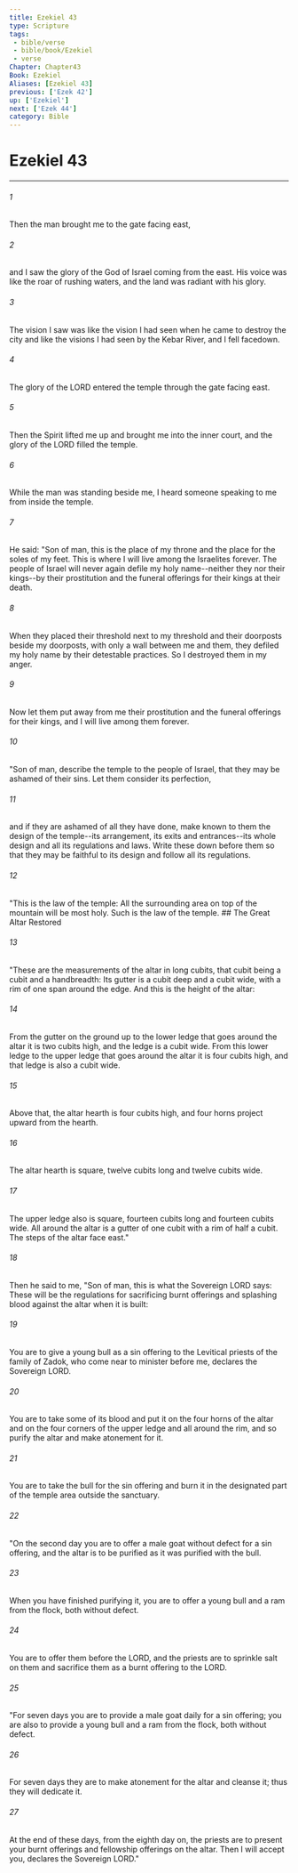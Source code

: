 ```yaml
---
title: Ezekiel 43
type: Scripture
tags:
 - bible/verse
 - bible/book/Ezekiel
 - verse
Chapter: Chapter43
Book: Ezekiel
Aliases: [Ezekiel 43]
previous: ['Ezek 42']
up: ['Ezekiel']
next: ['Ezek 44']
category: Bible
---
```

# Ezekiel 43

***


###### 1 
Then the man brought me to the gate facing east, 

###### 2 
and I saw the glory of the God of Israel coming from the east. His voice was like the roar of rushing waters, and the land was radiant with his glory. 

###### 3 
The vision I saw was like the vision I had seen when he came to destroy the city and like the visions I had seen by the Kebar River, and I fell facedown. 

###### 4 
The glory of the LORD entered the temple through the gate facing east. 

###### 5 
Then the Spirit lifted me up and brought me into the inner court, and the glory of the LORD filled the temple. 

###### 6 
While the man was standing beside me, I heard someone speaking to me from inside the temple. 

###### 7 
He said: "Son of man, this is the place of my throne and the place for the soles of my feet. This is where I will live among the Israelites forever. The people of Israel will never again defile my holy name--neither they nor their kings--by their prostitution and the funeral offerings for their kings at their death. 

###### 8 
When they placed their threshold next to my threshold and their doorposts beside my doorposts, with only a wall between me and them, they defiled my holy name by their detestable practices. So I destroyed them in my anger. 

###### 9 
Now let them put away from me their prostitution and the funeral offerings for their kings, and I will live among them forever. 

###### 10 
"Son of man, describe the temple to the people of Israel, that they may be ashamed of their sins. Let them consider its perfection, 

###### 11 
and if they are ashamed of all they have done, make known to them the design of the temple--its arrangement, its exits and entrances--its whole design and all its regulations and laws. Write these down before them so that they may be faithful to its design and follow all its regulations. 

###### 12 
"This is the law of the temple: All the surrounding area on top of the mountain will be most holy. Such is the law of the temple. ## The Great Altar Restored 

###### 13 
"These are the measurements of the altar in long cubits, that cubit being a cubit and a handbreadth: Its gutter is a cubit deep and a cubit wide, with a rim of one span around the edge. And this is the height of the altar: 

###### 14 
From the gutter on the ground up to the lower ledge that goes around the altar it is two cubits high, and the ledge is a cubit wide. From this lower ledge to the upper ledge that goes around the altar it is four cubits high, and that ledge is also a cubit wide. 

###### 15 
Above that, the altar hearth is four cubits high, and four horns project upward from the hearth. 

###### 16 
The altar hearth is square, twelve cubits long and twelve cubits wide. 

###### 17 
The upper ledge also is square, fourteen cubits long and fourteen cubits wide. All around the altar is a gutter of one cubit with a rim of half a cubit. The steps of the altar face east." 

###### 18 
Then he said to me, "Son of man, this is what the Sovereign LORD says: These will be the regulations for sacrificing burnt offerings and splashing blood against the altar when it is built: 

###### 19 
You are to give a young bull as a sin offering to the Levitical priests of the family of Zadok, who come near to minister before me, declares the Sovereign LORD. 

###### 20 
You are to take some of its blood and put it on the four horns of the altar and on the four corners of the upper ledge and all around the rim, and so purify the altar and make atonement for it. 

###### 21 
You are to take the bull for the sin offering and burn it in the designated part of the temple area outside the sanctuary. 

###### 22 
"On the second day you are to offer a male goat without defect for a sin offering, and the altar is to be purified as it was purified with the bull. 

###### 23 
When you have finished purifying it, you are to offer a young bull and a ram from the flock, both without defect. 

###### 24 
You are to offer them before the LORD, and the priests are to sprinkle salt on them and sacrifice them as a burnt offering to the LORD. 

###### 25 
"For seven days you are to provide a male goat daily for a sin offering; you are also to provide a young bull and a ram from the flock, both without defect. 

###### 26 
For seven days they are to make atonement for the altar and cleanse it; thus they will dedicate it. 

###### 27 
At the end of these days, from the eighth day on, the priests are to present your burnt offerings and fellowship offerings on the altar. Then I will accept you, declares the Sovereign LORD." 
